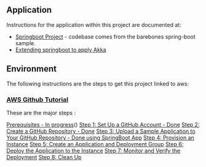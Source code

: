## Application
Instructions for the application within this project are documented at:

- [Springboot Project](https://github.com/spring-guides/gs-spring-boot) - codebase comes from the barebones spring-boot sample.
- [Extending springboot to apply Akka](http://kimrudolph.de/blog/spring-boot-meets-akka)

## Environment

The following instructions are the steps to get this project linked to aws:

### [AWS Github Tutorial](http://docs.aws.amazon.com/codedeploy/latest/userguide/tutorials-github.html)

These are the major steps :

[Prerequisites - In progress](http://docs.aws.amazon.com/codedeploy/latest/userguide/tutorials-github-prerequisites.html)()
[Step 1: Set Up a GitHub Account - Done](http://docs.aws.amazon.com/codedeploy/latest/userguide/tutorials-github-create-github-account.html)
[Step 2: Create a GitHub Repository - Done](http://docs.aws.amazon.com/codedeploy/latest/userguide/tutorials-github.html)
[Step 3: Upload a Sample Application to Your GitHub Repository - Done using SpringBoot App](http://docs.aws.amazon.com/codedeploy/latest/userguide/tutorials-github-upload-sample-revision.html)
[Step 4: Provision an Instance](http://docs.aws.amazon.com/codedeploy/latest/userguide/tutorials-github-provision-instance.html)
[Step 5: Create an Application and Deployment Group]()
[Step 6: Deploy the Application to the Instance]()
[Step 7: Monitor and Verify the Deployment]()
[Step 8: Clean Up]()


